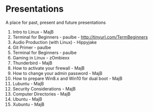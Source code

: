 # Presentations
A place for past, present and future presentations

01.  Intro to Linux - MajB
02.  Terminal for Beginners - paulbe
	- http://tinyurl.com/TermBeginners
03.  Audio Production (with Linux) - Hippyjake
04.  Git Primer - paulbe
05.  Terminal for Beginners - paulbe
06.  Gaming in Linux - zOmbiexx
07.  Thunderbird - MajB
08.  How to activate your firewall - MajB
09.  How to change your admin password - MajB
10.  How to prepare Win8.x and Win10 for dual boot - MajB
11.  Lubuntu - MajB
12.  Security Considerations - MajB
13.  Computer Directories - MajB
14.  Ubuntu - MajB
15.  Xubuntu - MajB
